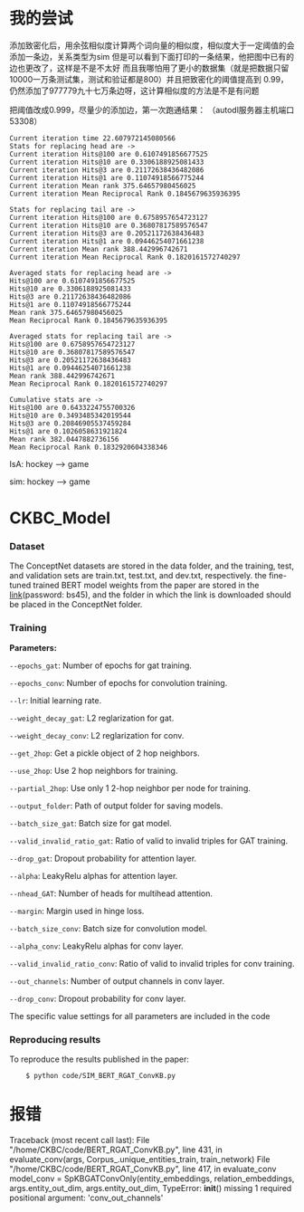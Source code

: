 # 我的尝试
添加致密化后，用余弦相似度计算两个词向量的相似度，相似度大于一定阈值的会添加一条边，关系类型为sim
但是可以看到下面打印的一条结果，他把图中已有的边也更改了，这样是不是不太好
而且我哪怕用了更小的数据集（就是把数据只留10000一万条测试集，测试和验证都是800）并且把致密化的阈值提高到
0.99，仍然添加了977779九十七万条边呀，这计算相似度的方法是不是有问题

把阈值改成0.999，尽量少的添加边，第一次跑通结果：
（autodl服务器主机端口53308）
```
Current iteration time 22.607972145080566
Stats for replacing head are -> 
Current iteration Hits@100 are 0.6107491856677525
Current iteration Hits@10 are 0.3306188925081433
Current iteration Hits@3 are 0.21172638436482086
Current iteration Hits@1 are 0.11074918566775244
Current iteration Mean rank 375.64657980456025
Current iteration Mean Reciprocal Rank 0.1845679635936395

Stats for replacing tail are -> 
Current iteration Hits@100 are 0.6758957654723127
Current iteration Hits@10 are 0.36807817589576547
Current iteration Hits@3 are 0.20521172638436483
Current iteration Hits@1 are 0.09446254071661238
Current iteration Mean rank 388.442996742671
Current iteration Mean Reciprocal Rank 0.1820161572740297

Averaged stats for replacing head are -> 
Hits@100 are 0.6107491856677525
Hits@10 are 0.3306188925081433
Hits@3 are 0.21172638436482086
Hits@1 are 0.11074918566775244
Mean rank 375.64657980456025
Mean Reciprocal Rank 0.1845679635936395

Averaged stats for replacing tail are -> 
Hits@100 are 0.6758957654723127
Hits@10 are 0.36807817589576547
Hits@3 are 0.20521172638436483
Hits@1 are 0.09446254071661238
Mean rank 388.442996742671
Mean Reciprocal Rank 0.1820161572740297

Cumulative stats are -> 
Hits@100 are 0.6433224755700326
Hits@10 are 0.3493485342019544
Hits@3 are 0.20846905537459284
Hits@1 are 0.1026058631921824
Mean rank 382.0447882736156
Mean Reciprocal Rank 0.1832920604338346
```
IsA: hockey --> game

sim: hockey --> game

# CKBC_Model

### Dataset
The ConceptNet datasets are stored in the data folder, and the training, test, and validation sets are train.txt, test.txt, and dev.txt, respectively. the fine-tuned trained BERT model weights from the paper are stored in the [link](https://pan.baidu.com/s/19hYHzU3J336DHCdlvZ8QUQ)(password: bs45), and the folder in which the link is downloaded should be placed in the ConceptNet folder.

### Training

**Parameters:**

`--epochs_gat`: Number of epochs for gat training.

`--epochs_conv`: Number of epochs for convolution training.

`--lr`: Initial learning rate.

`--weight_decay_gat`: L2 reglarization for gat.

`--weight_decay_conv`: L2 reglarization for conv.

`--get_2hop`: Get a pickle object of 2 hop neighbors.

`--use_2hop`: Use 2 hop neighbors for training.  

`--partial_2hop`: Use only 1 2-hop neighbor per node for training.

`--output_folder`: Path of output folder for saving models.

`--batch_size_gat`: Batch size for gat model.

`--valid_invalid_ratio_gat`: Ratio of valid to invalid triples for GAT training.

`--drop_gat`: Dropout probability for attention layer.

`--alpha`: LeakyRelu alphas for attention layer.

`--nhead_GAT`: Number of heads for multihead attention.

`--margin`: Margin used in hinge loss.

`--batch_size_conv`: Batch size for convolution model.

`--alpha_conv`: LeakyRelu alphas for conv layer.

`--valid_invalid_ratio_conv`: Ratio of valid to invalid triples for conv training.

`--out_channels`: Number of output channels in conv layer.

`--drop_conv`: Dropout probability for conv layer.


The specific value settings for all parameters are included in the code

### Reproducing results

To reproduce the results published in the paper:      

        $ python code/SIM_BERT_RGAT_ConvKB.py

# 报错
Traceback (most recent call last):
  File "/home/CKBC/code/BERT_RGAT_ConvKB.py", line 431, in <module>
    evaluate_conv(args, Corpus_.unique_entities_train, train_network)
  File "/home/CKBC/code/BERT_RGAT_ConvKB.py", line 417, in evaluate_conv
    model_conv = SpKBGATConvOnly(entity_embeddings, relation_embeddings, args.entity_out_dim, args.entity_out_dim,
TypeError: __init__() missing 1 required positional argument: 'conv_out_channels'
